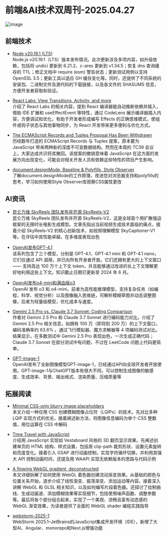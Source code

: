 # 前端&AI技术双周刊-2025.04.27
![image](https://gips1.baidu.com/it/u=666110168,803816795&fm=3028&app=3028&f=PNG&fmt=auto&q=100&size=f960_412)

## 前端技术
- [Node v20.19.1 (LTS)](https://nodejs.org/en/blog/release/v20.19.1)
<br> Node.js v20.19.1（LTS）版本发布情况。此次更新涉及多项内容，如升级依赖，包括将 undici 更新到 6.21.2、c-ares 更新到 v1.34.5；恢复 dns 查询缓存的 TTL；修正文档中 require (esm) 警告状态；更新测试用例以支持 OpenSSL 3.5；更新工具以适应 GH 缓存变化等。同时，还提供了不同系统的安装包、二进制文件及源代码的下载链接，以及各文件的 SHASUMS 信息，方便开发者获取和验证。

- [React Labs: View Transitions, Activity, and more](https://react.dev/blog/2025/04/23/react-labs-view-transitions-activity-and-more)
<br>介绍了 React Labs 的相关内容，提到 React 编译器能自动推断依赖并插入，借助 IDE 扩展和 useEffectEvent 等特性，通过 CodeLens 展示编译器插入内容，方便调试和优化，有助于开发者形成编写 Effects 的正确思维模式，使组件或钩子状态与其他事物同步，为 React 开发带来更多便利与优化方式。

- [The ECMAScript Records and Tuples Proposal Has Been Withdrawn](https://github.com/tc39/proposal-record-tuple/issues/394)
<br>历经数年打造的 ECMAScript Records 与 Tuples 提案，原本要为 JavaScript 带来两种新的深度不可变数据结构。然而在本周的 TC39 会议上，大家达成共识将其撤回。该提案的撤销意味着 JavaScript 在这方面的发展方向出现变化，可能会对相关开发人员和依赖这些特性的项目产生影响。

- [document.designMode, Baseline & Polyfills, Style Observer](https://www.youtube.com/watch?v=J6M_yP4BGTg)
<br>了解document.designMode的工作原理，改进您对浏览器支持和polyfills的思考，学习如何使用Style Observer库观察CSS属性更改

## AI资讯
- [昆仑万维 SkyReels 团队发布并开源 SkyReels-V2](https://mp.weixin.qq.com/s/xfgWnSBZYnI-TurjqNeUrw)
<br>昆仑万维 SkyReels 团队发布并开源 SkyReels-V2，这是全球首个用扩散强迫框架的无限时长电影生成模型。文章先指出当前视频生成技术面临的痛点，接着介绍 SkyReels-V2 的核心创新技术，如视频理解模型 SkyCaptioner-V1 等。在评估中其性能卓越，在多维度表现出色

- [OpenAI发布GPT-4.1](https://openai.com/index/gpt-4-1/)
<br>该系列包含了三个模型，分别是 GPT-4.1、GPT-4.1 mini 和 GPT-4.1 nano，它们仅通过 API 调用，并已向所有开发者开放。它们还拥有更大的上下文窗口 —— 支持高达 100 万个上下文 token，并且能够通过改进的长上下文理解更好地利用这些上下文。知识截止日期已更新至 2024 年 6 月。

- [OpenAI发布o4-mini和满血版o3](https://openai.com/index/introducing-o3-and-o4-mini/)
<br>OpenAI 发布 o3 和 o4-mini，前者为高性能推理模型，支持复杂任务（如编程、科学、视觉分析）以及图像融入思维链，可解析模糊草图并动态调整图像，后者为轻量级模型，优化成本与速度。

- [Gemini 2.5 Pro vs. Claude 3.7 Sonnet: Coding Comparison](https://composio.dev/blog/gemini-2-5-pro-vs-claude-3-7-sonnet-coding-comparison/)
<br>作者对 Gemini 2.5 Pro 和 Claude 3.7 Sonnet 进行编码能力对比。介绍了 Gemini 2.5 Pro 相关信息，如拥有 100 万（即将到 200 万）的上下文窗口，编码准确率约 63.8% 。通过飞行模拟器、魔方求解器等 4 项编码测试对比。结果显示，在多数测试中 Gemini 2.5 Pro 表现出色，一次生成正确代码；Claude 3.7 Sonnet 在部分测试中有问题，不过在 LeetCode 问题上代码更简单。

- [GPT-image-1](https://openai.com)
<br>OpenAI发布了全新图像模型GPT-image-1，已经通过API向全球开发者开放使用。GPT-image-1与ChatGPT版本有很大不同，可以控制生成图像的敏感度、生成效率、背景、输出格式、渲染质量、压缩质量等

## 拓展阅读
- [Minimal CSS-only blurry image placeholders](https://leanrada.com/notes/css-only-lqip/?utm_source=CSS-Weekly&utm_campaign=Issue-610&utm_medium=web)
<br>本文介绍一种仅用 CSS 创建模糊图像占位符（LQIPs）的技术。先对比多种 LQIP 实现方式的优劣，接着阐述新方法，将图像信息编码为单个 CSS 整数值，用位运算在 CSS 中解码

- [Time Travel with JavaScript](https://craftofui.substack.com/p/time-travel-with-javascript)
<br>介绍用 JavaScript 实现如 Vestaboard 风格的 3D 翻页显示效果。先阐述创建单页的 HTML 结构、样式设置，包括用 clip-path 裁剪形状、设置元素旋转和亮度变化。接着引入 GSAP 进行动画控制，实现字符循环切换，并利用其强大 API 控制动画时间，还提及用 WAAPI 实现无依赖版本的思路与代码示例

- [A flowing WebGL gradient, deconstructed](https://alexharri.com/blog/webgl-gradients)
<br>本文详细拆解了如何使用 WebGL 着色器创建流动渐变效果。从基础的颜色与位置关系开始，逐步介绍了线性渐变、振荡渐变、添加运动等内容。接着深入讲解 WebGL 和 GLSL 相关知识，以及如何编写片段着色器。还探讨了绘制曲线、生成动画波、添加模糊效果等实现细节，包括使用噪声函数、调整参数等。最后将各个部分组合起来，实现了一个美观、流畅且富有动态感的 WebGL 渐变效果，为读者提供了全面的 WebGL shader 编程实践指导 

- [webstorm-2025-1](https://blog.jetbrains.com/webstorm/2025/04/webstorm-2025-1/)
<br>WebStorm 2025.1–JetBrains的JavaScript集成开发环境（IDE），新增了大型AI、Angular、monorepo和Next.js增强功能


